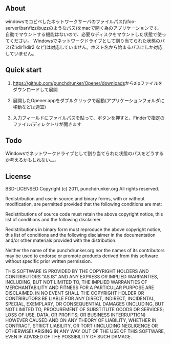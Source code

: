 ## About
windowsでコピペしたネットワークサーバのファイルパス(\\\\foo-server\bar\fizz\buzzのようなパス)をmacで開く為のアプリケーションです。
自動でマウントする機能はないので、必要なディスクをマウントした状態で使ってください。
Windowsでネットワークドライブとして割り当てられた状態のパス(Z:\\dir1\dir2 など)は対応していません。ホスト名から始まるパスにしか対応していません。


## Quick start

1. <https://github.com/punchdrunker/Opener/downloads>からzipファイルをダウンロードして展開

2. 展開したOpener.appをダブルクリックで起動(アプリケーションフォルダに移動などは適宜)

3. 入力フィールドにファイルパスを貼って、ボタンを押すと、Finderで指定のファイル/ディレクトリが開きます

## Todo

Windowsでネットワークドライブとして割り当てられた状態のパスをどうするか考えるかもしれない。。。

## License
BSD-LICENSED
Copyright (c) 2011, punchdrunker.org
All rights reserved.

Redistribution and use in source and binary forms, with or without modification, are permitted provided that the following conditions are met:

Redistributions of source code must retain the above copyright notice, this list of conditions and the following disclaimer.

Redistributions in binary form must reproduce the above copyright notice, this list of conditions and the following disclaimer in the documentation and/or other materials provided with the distribution.

Neither the name of the punchdrunker.org nor the names of its contributors may be used to endorse or promote products derived from this software without specific prior written permission.

THIS SOFTWARE IS PROVIDED BY THE COPYRIGHT HOLDERS AND CONTRIBUTORS "AS IS" AND ANY EXPRESS OR IMPLIED WARRANTIES, INCLUDING, BUT NOT LIMITED TO, THE IMPLIED WARRANTIES OF MERCHANTABILITY AND FITNESS FOR A PARTICULAR PURPOSE ARE DISCLAIMED. IN NO EVENT SHALL THE COPYRIGHT HOLDER OR CONTRIBUTORS BE LIABLE FOR ANY DIRECT, INDIRECT, INCIDENTAL, SPECIAL, EXEMPLARY, OR CONSEQUENTIAL DAMAGES (INCLUDING, BUT NOT LIMITED TO, PROCUREMENT OF SUBSTITUTE GOODS OR SERVICES; LOSS OF USE, DATA, OR PROFITS; OR BUSINESS INTERRUPTION) HOWEVER CAUSED AND ON ANY THEORY OF LIABILITY, WHETHER IN CONTRACT, STRICT LIABILITY, OR TORT (INCLUDING NEGLIGENCE OR OTHERWISE) ARISING IN ANY WAY OUT OF THE USE OF THIS SOFTWARE, EVEN IF ADVISED OF THE POSSIBILITY OF SUCH DAMAGE.
